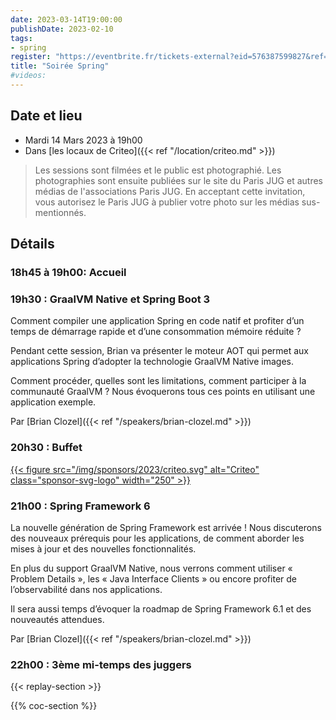 ```yaml
---
date: 2023-03-14T19:00:00
publishDate: 2023-02-10
tags:
- spring
register: "https://eventbrite.fr/tickets-external?eid=576387599827&ref=etckt"
title: "Soirée Spring"
#videos:
---
```

## Date et lieu

* Mardi 14 Mars 2023 à 19h00
* Dans [les locaux de Criteo]({{< ref "/location/criteo.md" >}})

> Les sessions sont filmées et le public est photographié. Les photographies sont ensuite publiées sur le site du Paris JUG et autres médias de l'associations Paris JUG. En acceptant cette invitation, vous autorisez le Paris JUG à publier votre photo sur les médias sus-mentionnés.

## Détails

### 18h45 à 19h00: Accueil

### 19h30 : GraalVM Native et Spring Boot 3

Comment compiler une application Spring en code natif et profiter d’un temps de démarrage rapide et d’une consommation mémoire réduite ?

Pendant cette session, Brian va présenter le moteur AOT qui permet aux applications Spring d’adopter la technologie GraalVM Native images.

Comment procéder, quelles sont les limitations, comment participer à la communauté GraalVM ? Nous évoquerons tous ces points en utilisant une application exemple.

Par [Brian Clozel]({{< ref "/speakers/brian-clozel.md" >}})

### 20h30 : Buffet

[{{< figure src="/img/sponsors/2023/criteo.svg" alt="Criteo" class="sponsor-svg-logo" width="250" >}}](https://www.criteo.com/fr/)

### 21h00 : Spring Framework 6

La nouvelle génération de Spring Framework est arrivée ! Nous discuterons des nouveaux prérequis pour les applications, de comment aborder les mises à jour et des nouvelles fonctionnalités.

En plus du support GraalVM Native, nous verrons comment utiliser « Problem Details », les « Java Interface Clients » ou encore profiter de l’observabilité dans nos applications.

Il sera aussi temps d’évoquer la roadmap de Spring Framework 6.1 et des nouveautés attendues.

Par [Brian Clozel]({{< ref "/speakers/brian-clozel.md" >}})


### 22h00 : 3ème mi-temps des juggers

{{< replay-section >}}

{{% coc-section %}}
